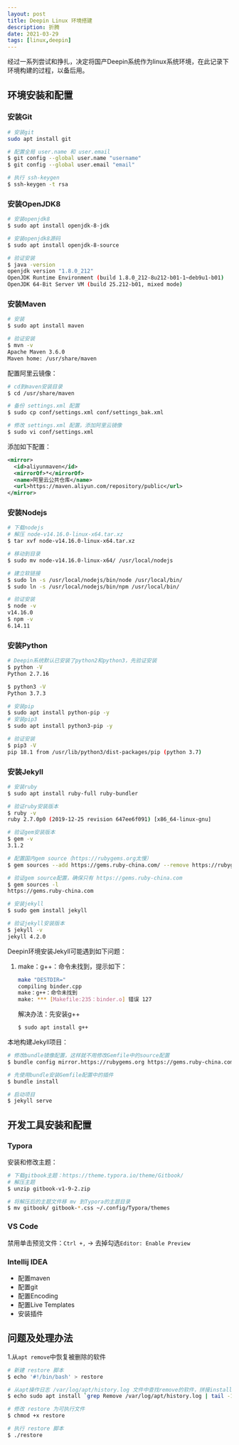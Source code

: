 ```yaml
---
layout: post
title: Deepin Linux 环境搭建
description: 折腾
date: 2021-03-29
tags: [linux,deepin]
---
```


经过一系列尝试和挣扎，决定将国产Deepin系统作为linux系统环境，在此记录下环境构建的过程，以备后用。

<!--more-->

## 环境安装和配置

### 安装Git

```bash
# 安装git
sudo apt install git

# 配置全局 user.name 和 user.email
$ git config --global user.name "username"
$ git config --global user.email "email"

# 执行 ssh-keygen
$ ssh-keygen -t rsa
```

### 安装OpenJDK8

```bash
# 安装openjdk8
$ sudo apt install openjdk-8-jdk

# 安装openjdk8源码
$ sudo apt install openjdk-8-source

# 验证安装
$ java -version
openjdk version "1.8.0_212"
OpenJDK Runtime Environment (build 1.8.0_212-8u212-b01-1~deb9u1-b01)
OpenJDK 64-Bit Server VM (build 25.212-b01, mixed mode)
```

### 安装Maven

```bash
# 安装
$ sudo apt install maven

# 验证安装
$ mvn -v
Apache Maven 3.6.0
Maven home: /usr/share/maven
```

配置阿里云镜像：

```bash
# cd到maven安装目录
$ cd /usr/share/maven

# 备份 settings.xml 配置
$ sudo cp conf/settings.xml conf/settings_bak.xml

# 修改 settings.xml 配置，添加阿里云镜像
$ sudo vi conf/settings.xml
```

添加如下配置：

```xml
<mirror>
  <id>aliyunmaven</id>
  <mirrorOf>*</mirrorOf>
  <name>阿里云公共仓库</name>
  <url>https://maven.aliyun.com/repository/public</url>
</mirror>
```

### 安装Nodejs

```bash
# 下载nodejs
# 解压 node-v14.16.0-linux-x64.tar.xz
$ tar xvf node-v14.16.0-linux-x64.tar.xz

# 移动到目录
$ sudo mv node-v14.16.0-linux-x64/ /usr/local/nodejs

# 建立软链接
$ sudo ln -s /usr/local/nodejs/bin/node /usr/local/bin/
$ sudo ln -s /usr/local/nodejs/bin/npm /usr/local/bin/

# 验证安装
$ node -v
v14.16.0
$ npm -v
6.14.11
```

### 安装Python

```bash
# Deepin系统默认已安装了python2和python3，先验证安装
$ python -V
Python 2.7.16

$ python3 -V
Python 3.7.3

# 安装pip
$ sudo apt install python-pip -y
# 安装pip3
$ sudo apt install python3-pip -y

# 验证安装
$ pip3 -V
pip 18.1 from /usr/lib/python3/dist-packages/pip (python 3.7)
```

### 安装Jekyll

```bash
# 安装ruby
$ sudo apt install ruby-full ruby-bundler

# 验证ruby安装版本
$ ruby -v
ruby 2.7.0p0 (2019-12-25 revision 647ee6f091) [x86_64-linux-gnu]

# 验证gem安装版本
$ gem -v
3.1.2

# 配置国内gem source（https://rubygems.org太慢）
$ gem sources --add https://gems.ruby-china.com/ --remove https://rubygems.org/

# 验证gem source配置，确保只有 https://gems.ruby-china.com
$ gem sources -l
https://gems.ruby-china.com

# 安装jekyll
$ sudo gem install jekyll

# 验证jekyll安装版本
$ jekyll -v
jekyll 4.2.0
```

Deepin环境安装Jekyll可能遇到如下问题：

1. make：g++：命令未找到，提示如下：

    ```bash
    make "DESTDIR="
    compiling binder.cpp
    make：g++：命令未找到
    make: *** [Makefile:235：binder.o] 错误 127
    ```

    解决办法：先安装g++

    ```bash
    $ sudo apt install g++
    ```

本地构建Jekyll项目：

```bash
# 修改bundle镜像配置，这样就不用修改Gemfile中的source配置
$ bundle config mirror.https://rubygems.org https://gems.ruby-china.com

# 先使用bundle安装Gemfile配置中的插件
$ bundle install

# 启动项目
$ jekyll serve
```

## 开发工具安装和配置

### Typora

安装和修改主题：

```bash
# 下载gitbook主题：https://theme.typora.io/theme/Gitbook/
# 解压主题
$ unzip gitbook-v1-9-2.zip

# 将解压后的主题文件移 mv 到Typora的主题目录
$ mv gitbook/ gitbook-*.css ~/.config/Typora/themes
```

### VS Code

禁用单击预览文件：`Ctrl +,` -> 去掉勾选`Editor: Enable Preview`

### Intellij IDEA

- 配置maven
- 配置git
- 配置Encoding
- 配置Live Templates
- 安装插件

## 问题及处理办法

1.从`apt remove`中恢复被删除的软件

```bash
# 新建 restore 脚本
$ echo '#!/bin/bash' > restore

# 从apt操作日志 /var/log/apt/history.log 文件中查找remove的软件，拼接install命令到 restore 脚本中
$ echo sudo apt install `grep Remove /var/log/apt/history.log | tail -1 | sed -e 's|Remove: ||g' -e 's|([^)]*)||g' -e 's|:[^ ]* ||g' -e 's|,||g'` >> restore

# 修改 restore 为可执行文件
$ chmod +x restore

# 执行 restore 脚本
$ ./restore
```
